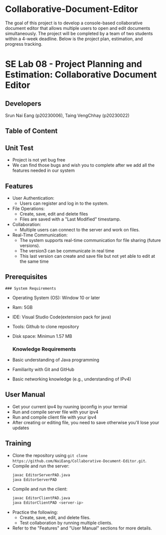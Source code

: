 # Collaborative-Document-Editor
The goal of this project is to develop a console-based collaborative document editor that allows multiple users to open and edit documents simultaneously. The project will be completed by a team of two students within a 4-week deadline. Below is the project plan, estimation, and progress tracking.

# SE Lab 08 - Project Planning and Estimation: Collaborative Document Editor

  ## Developers
Srun Nai Eang (p20230006), Taing VengChhay (p20230022)

  ## Table of Content
  ## Unit Test
  - Project is not yet bug free
  - We can find those bugs and wish you to complete after we add all the features needed in our system

  ## Features
  - User Authentication:
    - Users can register and log in to the system.
  - File Operations:
    - Create, save, edit and delete files
    - Files are saved with a "Last Modified" timestamp.
  - Collaboration:
    - Multiple users can connect to the server and work on files.
  - Real-Time Communication:
    - The system supports real-time communication for file sharing (future versions).
    - The version3 can be communicate in real time
    - This last version can create and save file but not yet able to edit at the same time
  

  ## Prerequisites
    ### System Requirements
  - Operating System (OS): Window 10 or later
  - Ram: 5GB
  - IDE: Visual Studio Code(extension pack for java)
  - Tools: Github to clone repository
  - Disk space: Minimun 1.57 MB 

    ### Knowledge Requirements
  - Basic understanding of Java programming
  - Familiarity with Git and GitHub
  - Basic networking knowledge (e.g., understanding of IPv4)

  ## User Manual
  - Get your current ipv4 by ruuning ipconfig in your termial
  - Run and compile server file with your ipv4
  - Run and compile client file with your ipv4
  - After creating or editing file, you need to save otherwise you'll lose your updates

  ## Training
  - Clone the repository using `git clone https://github.com/NaiEang/Collaborative-Document-Editor.git`.
  - Compile and run the server:
    ```bash
    javac EditorServerPAD.java
    java EditorServerPAD
    ```
  - Compile and run the client:
    ```bash
    javac EditorClientPAD.java
    java EditorClientPAD <server-ip>
    ```
  - Practice the following:
    - Create, save, edit, and delete files.
    - Test collaboration by running multiple clients.
  - Refer to the "Features" and "User Manual" sections for more details.
